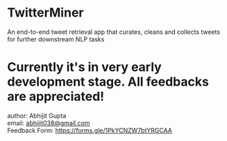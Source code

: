 # TwitterMiner
An end-to-end tweet retrieval app that curates, cleans and collects tweets for further downstream NLP tasks

# Currently it's in very early development stage. All feedbacks are appreciated!
author: Abhijit Gupta  
email: abhijit038@gmail.com  
Feedback Form: https://forms.gle/1PkYCNZW7btYRGCAA   
